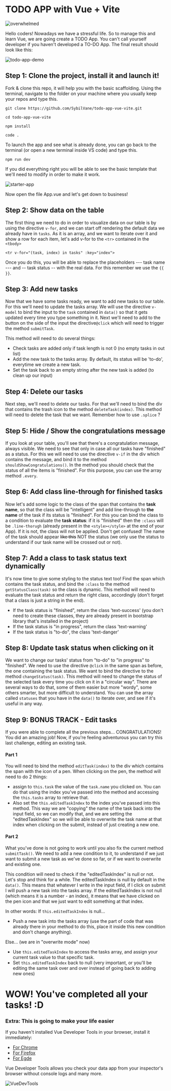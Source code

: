 # TODO APP with Vue + Vite

![overwhelmed](https://i.gifer.com/3M3.gif)

Hello coders! Nowadays we have a stressful life. So to manage this and learn Vue, we are going create a TODO App. You can't call yourself developer if you haven't developed a TO-DO App.
The final result should look like this:

![todo-app-demo](https://user-images.githubusercontent.com/84244900/234034451-1aee3f7c-0c29-446d-a429-ebb61269cbfa.gif)

## Step 1: Clone the project, install it and launch it!

Fork & clone this repo, it will help you with the basic scaffolding. Using the terminal, navigate to the folder on your machine where you usually keep your repos and type this.

```
git clone https://github.com/SybilVane/todo-app-vue-vite.git

cd todo-app-vue-vite

npm install

code .

```
To launch the app and see what is already done, you can go back to the terminal (or open a new terminal inside VS code) and type this.

```
npm run dev
```
If you did everything right you will be able to see the basic template that we'll need to modify in order to make it work.

![starter-app](https://user-images.githubusercontent.com/84244900/234041099-994c0c5d-146e-4c31-913a-8e373a06a9bd.png)

Now open the file App.vue and let's get down to business!

## Step 2: Show data on the table

The first thing we need to do in order to visualize data on our table is by using the directive `v-for`, and we can start off rendering the default data we already have in `tasks`.
As it is an array, and we want to iterate over it and show a row for each item, let's add v-for to the `<tr>` contained in the `<tbody>`
```
<tr v-for="(task, index) in tasks" :key="index">
```
Once you do this, you will be able to replace the placeholders --- task name --- and -- task status -- with the real data.
For this remember we use the `{{  }}`.

## Step 3: Add new tasks

Now that we have some tasks ready, we want to add new tasks to our table. For this we'll need to update the tasks array.
We will use the directive `v-model` to bind the input to the `task` contained in `data()` so that it gets updated every time you type something in it.
Next we'll need to add to the button on the side of the input the directive`@click` which will need to trigger the method `submitTask`.

This method will need to do several things:
- Check tasks are added only if task length is not 0 (no empty tasks in out list)
- Add the new task to the tasks array. By default, its status will be 'to-do', everytime we create a new task.
- Set the task back to an empty string after the new task is added (to clean up our input)

## Step 4: Delete our tasks
Next step, we'll need to delete our tasks. For that we'll need to bind the div that contains the trash icon to the method `deleteTask(index)`.
This method will need to delete the task that we want. Remember how to use `.splice` ?

## Step 5: Hide / Show the congratulations message
If you look at your table, you'll see that there's a congratulation message, always visible. We need to see that only in case all our tasks have "finished" as a status.
For this we will need to use the directive `v-if` in the div which contains the message, and bind it to the method `shouldShowCongratulations()`.
In the method you should check that the status of all the items is "finished". For this purpose, you can use the array method `.every`.

## Step 6: Add class line-through for finished tasks
Now let's add some logic to the class of the span that contains the **task name**, so that the class will be "intelligent" and add line-through to **the name** of the task if its status is "finished".
For this you can bind the class to a condition to evaluate the **task status**: if it is "finished" then the `:class` will be `.line-thorugh` (already present in the `<style></style>` at the end of your App).
If it is not, the class will not be applied. Don't get confused! The name of the task should appear ~~like this~~ NOT the status (we only use the status to understand if our task name will be crossed out or not).

## Step 7: Add a class to task status text dynamically
It's now time to give some styling to the status text too! Find the span which contains the task status, and bind the `:class` to the method `getStatusClass(task)` so the class is dynamic.
This method will need to evaluate the task status and return the right class, accordingly (don't forget that a class is just a string in the end).

- If the task status is "finished", return the class 'text-success' (you don't need to create these classes, they are already present in bootstrap library that's installed in the project)
- If the task status is "in progress", return the class 'text-warning'
- If the task status is "to-do", the class 'text-danger'

## Step 8: Update task status when clicking on it
We want to change our tasks' status from "to-do" to "in progress" to "finished".
We need to use the directive `@click` in the same span as before, the one containing the task status. We want to bind the directive to the method `changeStatus(task)`.
This method will need to change the status of the selected task every time you click on it in a "circular way". There are several ways to do that, some of them easier but more "wordy",
some others smarter, but more difficult to understand. You can use the array called `statuses` that you have in the `data()` to iterate over, and see if it's useful in any way.

## Step 9: BONUS TRACK - Edit tasks
If you were able to complete all the previous steps... CONGRATULATIONS! You did an amazing job!
Now, if you're feeling adventurous you can try this last challenge, editing an existing task.

#### Part 1
You will need to bind the method `editTask(index)` to the div which contains the span with the icon of a pen.
When clicking on the pen, the method will need to do 2 things:
- assign to `this.task` the value of the `task.name` you clicked on. You can do that using the index you've passed into the method and accessing the `this.tasks` array to retrieve that.
- Also set the `this.editedTaskIndex` to the index you've passed into this method.
This way we are "copying" the name of the task back into the input field, so we can modify that, and we are setting the "editedTaskIndex" so we will be able to overwrite the task name at that index when clicking on the submit, instead of just creating a new one.

#### Part 2
What you've done is not going to work until you also fix the current method `submitTask()`.
We need to add a new condition to it, to understand if we just want to submit a new task as we've done so far, or if we want to overwrite and existing one.

This condition will need to check if the "editedTaskIndex" is null or not. Let's stop and think for a while. The editedTaskIndex is null by default in the `data()`. This means that whatever I write in the input field, if I click on submit I will push a new task into the tasks array.
If the editedTaskIndex is not null (which means it is a number - an index), it means that we have clicked on the pen icon and that we just want to edit something at that index.

In other words:
If `this.editedTaskIndex` is null...
- Push a new task into the tasks array (use the part of code that was already there in your method to do this, place it inside this new condition and don't change anything).

Else... (we are in "overwrite mode" now)
- Use `this.editedTaskIndex` to access the tasks array, and assign your current task value to that specific task.
- Set `this.editedTaskIndex` back to null (very important, or you'll be editing the same task over and over instead of going back to adding new ones)

# WOW! You've completed all your tasks! :D

### Extra: This is going to make your life easier

If you haven't installed Vue Developer Tools in your browser, install it immediately:

- [For Chrome](https://chrome.google.com/webstore/detail/vuejs-devtools/nhdogjmejiglipccpnnnanhbledajbpd)
- [For Firefox](https://addons.mozilla.org/en-US/firefox/addon/vue-js-devtools/)
- [For Egde](https://microsoftedge.microsoft.com/addons/detail/vuejs-devtools/olofadcdnkkjdfgjcmjaadnlehnnihnl)

Vue Developer Tools allows you check your data app from your inspector's browser without console logs and many more.

![VueDevTools](assets/VueDevtools.png)